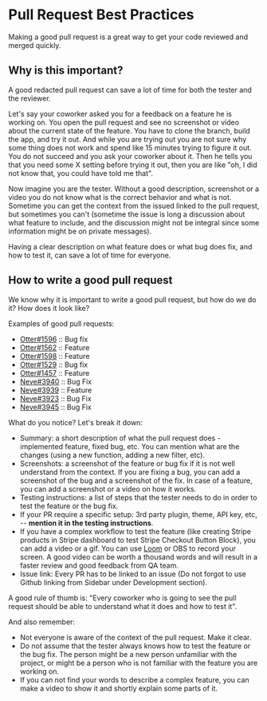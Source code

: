 # Pull Request Best Practices

Making a good pull request is a great way to get your code reviewed and merged quickly.

## Why is this important?

A good redacted pull request can save a lot of time for both the tester and the reviewer.

Let's say your coworker asked you for a feedback on a feature he is working on. You open the pull request and see no screenshot or video about the current state of the feature. 
You have to clone the branch, build the app, and try it out. And while you are trying out you are not sure why some thing does not work and spend like 15 minutes trying to figure it out. You do not succeed and you ask your coworker about it. 
Then he tells you that you need some X setting before trying it out, then you are like "oh, I did not know that, you could have told me that".

Now imagine you are the tester. Without a good description, screenshot or a video you do not know what is the correct behavior and what is not. Sometime you can get the context from the issued linked to the pull request, but sometimes you can't (sometime the issue is long a discussion about what feature to include, and the discussion might not be integral since some information might be on private messages).

Having a clear description on what feature does or what bug does fix, and how to test it, can save a lot of time for everyone.

## How to write a good pull request

We know why it is important to write a good pull request, but how do we do it? How does it look like?

Examples of good pull requests:
- [Otter#1596](https://github.com/Codeinwp/otter-blocks/pull/1596) :: Bug fix
- [Otter#1562](https://github.com/Codeinwp/otter-blocks/pull/1562) :: Feature
- [Otter#1598](https://github.com/Codeinwp/otter-blocks/pull/1598) :: Feature
- [Otter#1529](https://github.com/Codeinwp/otter-blocks/pull/1529) :: Bug fix
- [Otter#1457](https://github.com/Codeinwp/otter-blocks/pull/1457) :: Feature
- [Neve#3940](https://github.com/Codeinwp/neve/pull/3940) :: Bug Fix
- [Neve#3939](https://github.com/Codeinwp/neve/pull/3939) :: Feature
- [Neve#3923](https://github.com/Codeinwp/neve/pull/3923) :: Bug Fix
- [Neve#3945](https://github.com/Codeinwp/neve/pull/3945) :: Bug Fix


What do you notice? Let's break it down:
- Summary: a short description of what the pull request does - implemented feature, fixed bug, etc. You can mention what are the changes (using a new function, adding a new filter, etc).
- Screenshots: a screenshot of the feature or bug fix if it is not well understand from the context. If you are fixing a bug, you can add a screenshot of the bug and a screenshot of the fix. In case of a feature, you can add a screenshot or a video on how it works.
- Testing instructions: a list of steps that the tester needs to do in order to test the feature or the bug fix.
- If your PR require a specific setup: 3rd party plugin, theme, API key, etc, -- **mention it in the testing instructions**.
- If you have a complex workflow to test the feature (like creating Stripe products in Stripe dashboard to test Stripe Checkout Button Block), you can add a video or a gif. You can use [Loom](https://www.loom.com/) or OBS to record your screen. A good video can be worth a thousand words and will result in a faster review and good feedback from QA team.
- Issue link: Every PR has to be linked to an issue (Do not forgot to use Github linking from Sidebar under Development section).

A good rule of thumb is: "Every coworker who is going to see the pull request should be able to understand what it does and how to test it".

And also remember:
- Not everyone is aware of the context of the pull request. Make it clear.
- Do not assume that the tester always knows how to test the feature or the bug fix. The person might be a new person unfamiliar with the project, or might be a person who is not familiar with the feature you are working on.
- If you can not find your words to describe a complex feature, you can make a video to show it and shortly explain some parts of it.